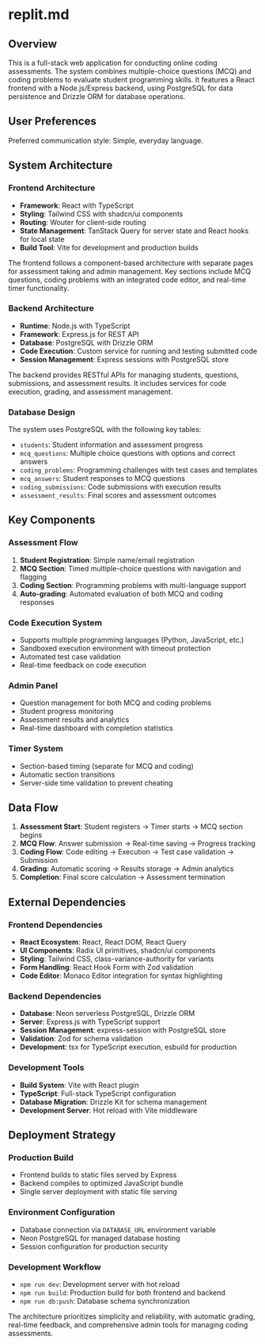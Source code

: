 # replit.md

## Overview
This is a full-stack web application for conducting online coding assessments. The system combines multiple-choice questions (MCQ) and coding problems to evaluate student programming skills. It features a React frontend with a Node.js/Express backend, using PostgreSQL for data persistence and Drizzle ORM for database operations.

## User Preferences
Preferred communication style: Simple, everyday language.

## System Architecture

### Frontend Architecture
- **Framework**: React with TypeScript
- **Styling**: Tailwind CSS with shadcn/ui components
- **Routing**: Wouter for client-side routing
- **State Management**: TanStack Query for server state and React hooks for local state
- **Build Tool**: Vite for development and production builds

The frontend follows a component-based architecture with separate pages for assessment taking and admin management. Key sections include MCQ questions, coding problems with an integrated code editor, and real-time timer functionality.

### Backend Architecture
- **Runtime**: Node.js with TypeScript
- **Framework**: Express.js for REST API
- **Database**: PostgreSQL with Drizzle ORM
- **Code Execution**: Custom service for running and testing submitted code
- **Session Management**: Express sessions with PostgreSQL store

The backend provides RESTful APIs for managing students, questions, submissions, and assessment results. It includes services for code execution, grading, and assessment management.

### Database Design
The system uses PostgreSQL with the following key tables:
- `students`: Student information and assessment progress
- `mcq_questions`: Multiple choice questions with options and correct answers
- `coding_problems`: Programming challenges with test cases and templates
- `mcq_answers`: Student responses to MCQ questions
- `coding_submissions`: Code submissions with execution results
- `assessment_results`: Final scores and assessment outcomes

## Key Components

### Assessment Flow
1. **Student Registration**: Simple name/email registration
2. **MCQ Section**: Timed multiple-choice questions with navigation and flagging
3. **Coding Section**: Programming problems with multi-language support
4. **Auto-grading**: Automated evaluation of both MCQ and coding responses

### Code Execution System
- Supports multiple programming languages (Python, JavaScript, etc.)
- Sandboxed execution environment with timeout protection
- Automated test case validation
- Real-time feedback on code execution

### Admin Panel
- Question management for both MCQ and coding problems
- Student progress monitoring
- Assessment results and analytics
- Real-time dashboard with completion statistics

### Timer System
- Section-based timing (separate for MCQ and coding)
- Automatic section transitions
- Server-side time validation to prevent cheating

## Data Flow

1. **Assessment Start**: Student registers → Timer starts → MCQ section begins
2. **MCQ Flow**: Answer submission → Real-time saving → Progress tracking
3. **Coding Flow**: Code editing → Execution → Test case validation → Submission
4. **Grading**: Automatic scoring → Results storage → Admin analytics
5. **Completion**: Final score calculation → Assessment termination

## External Dependencies

### Frontend Dependencies
- **React Ecosystem**: React, React DOM, React Query
- **UI Components**: Radix UI primitives, shadcn/ui components
- **Styling**: Tailwind CSS, class-variance-authority for variants
- **Form Handling**: React Hook Form with Zod validation
- **Code Editor**: Monaco Editor integration for syntax highlighting

### Backend Dependencies
- **Database**: Neon serverless PostgreSQL, Drizzle ORM
- **Server**: Express.js with TypeScript support
- **Session Management**: express-session with PostgreSQL store
- **Validation**: Zod for schema validation
- **Development**: tsx for TypeScript execution, esbuild for production

### Development Tools
- **Build System**: Vite with React plugin
- **TypeScript**: Full-stack TypeScript configuration
- **Database Migration**: Drizzle Kit for schema management
- **Development Server**: Hot reload with Vite middleware

## Deployment Strategy

### Production Build
- Frontend builds to static files served by Express
- Backend compiles to optimized JavaScript bundle
- Single server deployment with static file serving

### Environment Configuration
- Database connection via `DATABASE_URL` environment variable
- Neon PostgreSQL for managed database hosting
- Session configuration for production security

### Development Workflow
- `npm run dev`: Development server with hot reload
- `npm run build`: Production build for both frontend and backend
- `npm run db:push`: Database schema synchronization

The architecture prioritizes simplicity and reliability, with automatic grading, real-time feedback, and comprehensive admin tools for managing coding assessments.